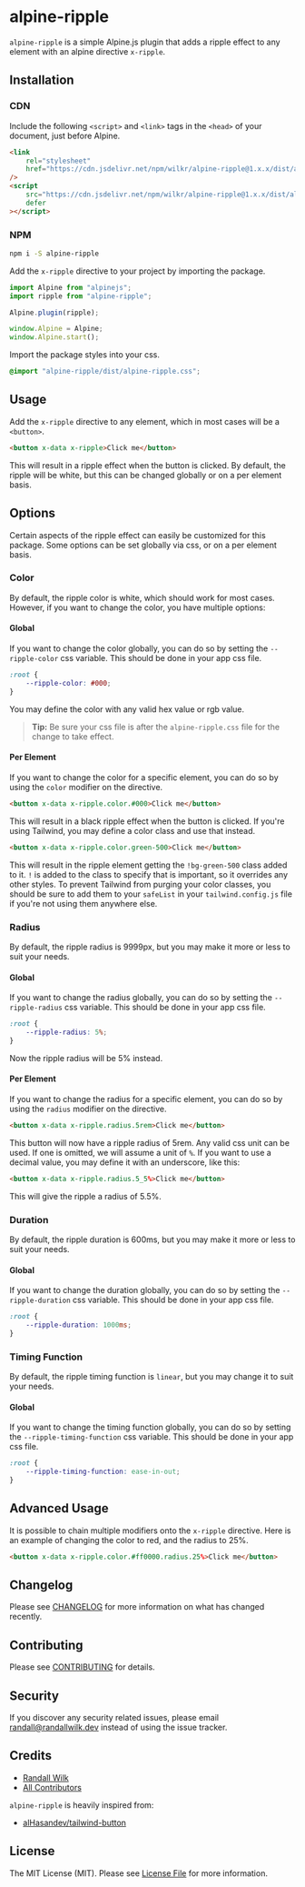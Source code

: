 # alpine-ripple

`alpine-ripple` is a simple Alpine.js plugin that adds a ripple effect to any element with an alpine directive `x-ripple`.

## Installation

### CDN

Include the following `<script>` and `<link>` tags in the `<head>` of your document, just before Alpine.

```html
<link
    rel="stylesheet"
    href="https://cdn.jsdelivr.net/npm/wilkr/alpine-ripple@1.x.x/dist/alpine-ripple.css"
/>
<script
    src="https://cdn.jsdelivr.net/npm/wilkr/alpine-ripple@1.x.x/dist/alpine-ripple.min.js"
    defer
></script>
```

### NPM

```bash
npm i -S alpine-ripple
```

Add the `x-ripple` directive to your project by importing the package.

```js
import Alpine from "alpinejs";
import ripple from "alpine-ripple";

Alpine.plugin(ripple);

window.Alpine = Alpine;
window.Alpine.start();
```

Import the package styles into your css.

```css
@import "alpine-ripple/dist/alpine-ripple.css";
```

## Usage

Add the `x-ripple` directive to any element, which in most cases will be a `<button>`.

```html
<button x-data x-ripple>Click me</button>
```

This will result in a ripple effect when the button is clicked. By default, the ripple will be white, but this can be changed globally or on a per element basis.

## Options

Certain aspects of the ripple effect can easily be customized for this package. Some options can be set globally via css, or on a per element basis.

### Color

By default, the ripple color is white, which should work for most cases. However, if you want to change the color, you have multiple options:

#### Global

If you want to change the color globally, you can do so by setting the `--ripple-color` css variable. This should be done in your app css file.

```css
:root {
    --ripple-color: #000;
}
```

You may define the color with any valid hex value or rgb value.

> **Tip:** Be sure your css file is after the `alpine-ripple.css` file for the change to take effect.

#### Per Element

If you want to change the color for a specific element, you can do so by using the `color` modifier on the directive.

```html
<button x-data x-ripple.color.#000>Click me</button>
```

This will result in a black ripple effect when the button is clicked. If you're using Tailwind, you may define a color class and use that instead.

```html
<button x-data x-ripple.color.green-500>Click me</button>
```

This will result in the ripple element getting the `!bg-green-500` class added to it. `!` is added to the class to specify that is important, so it overrides any other styles. To prevent Tailwind from purging your color classes, you should be sure to add them to your `safeList` in your `tailwind.config.js` file if you're not using them anywhere else.

### Radius

By default, the ripple radius is 9999px, but you may make it more or less to suit your needs.

#### Global

If you want to change the radius globally, you can do so by setting the `--ripple-radius` css variable. This should be done in your app css file.

```css
:root {
    --ripple-radius: 5%;
}
```

Now the ripple radius will be 5% instead.

#### Per Element

If you want to change the radius for a specific element, you can do so by using the `radius` modifier on the directive.

```html
<button x-data x-ripple.radius.5rem>Click me</button>
```

This button will now have a ripple radius of 5rem. Any valid css unit can be used. If one is omitted, we will assume a unit of `%`. If you want to use a decimal value, you may define it with an underscore, like this:

```html
<button x-data x-ripple.radius.5_5%>Click me</button>
```

This will give the ripple a radius of 5.5%.

### Duration

By default, the ripple duration is 600ms, but you may make it more or less to suit your needs.

#### Global

If you want to change the duration globally, you can do so by setting the `--ripple-duration` css variable. This should be done in your app css file.

```css
:root {
    --ripple-duration: 1000ms;
}
```

### Timing Function

By default, the ripple timing function is `linear`, but you may change it to suit your needs.

#### Global

If you want to change the timing function globally, you can do so by setting the `--ripple-timing-function` css variable. This should be done in your app css file.

```css
:root {
    --ripple-timing-function: ease-in-out;
}
```

## Advanced Usage

It is possible to chain multiple modifiers onto the `x-ripple` directive. Here is an example of changing the color to red, and the radius to 25%.

```html
<button x-data x-ripple.color.#ff0000.radius.25%>Click me</button>
```

## Changelog

Please see [CHANGELOG](CHANGELOG.md) for more information on what has changed recently.

## Contributing

Please see [CONTRIBUTING](.github/CONTRIBUTING.md) for details.

## Security

If you discover any security related issues, please email randall@randallwilk.dev instead of using the issue tracker.

## Credits

-   [Randall Wilk](https://github.com/rawilk)
-   [All Contributors](../../contributors)

`alpine-ripple` is heavily inspired from:

-   [alHasandev/tailwind-button](https://github.com/alHasandev/tailwind-button)

## License

The MIT License (MIT). Please see [License File](LICENSE.md) for more information.
